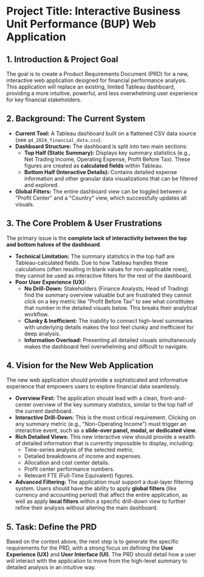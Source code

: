# Project Title: Interactive Business Unit Performance (BUP) Web Application

## 1. Introduction & Project Goal

The goal is to create a Product Requirements Document (PRD) for a new, interactive web application designed for financial performance analysis. This application will replace an existing, limited Tableau dashboard, providing a more intuitive, powerful, and less overwhelming user experience for key financial stakeholders.

## 2. Background: The Current System

- **Current Tool:** A Tableau dashboard built on a flattened CSV data source (see `q4_2024_financial_data.csv`).
- **Dashboard Structure:** The dashboard is split into two main sections:
  - **Top Half (Static Summary):** Displays key summary statistics (e.g., Net Trading Income, Operating Expense, Profit Before Tax). These figures are created as **calculated fields** within Tableau.
  - **Bottom Half (Interactive Details):** Contains detailed expense information and other granular data visualizations that can be filtered and explored.
- **Global Filters:** The entire dashboard view can be toggled between a "Profit Center" and a "Country" view, which successfully updates all visuals.

## 3. The Core Problem & User Frustrations

The primary issue is the **complete lack of interactivity between the top and bottom halves of the dashboard**.

- **Technical Limitation:** The summary statistics in the top half are Tableau-calculated fields. Due to how Tableau handles these calculations (often resulting in blank values for non-applicable rows), they cannot be used as interactive filters for the rest of the dashboard.
- **Poor User Experience (UX):**
  - **No Drill-Down:** Stakeholders (Finance Analysts, Head of Trading) find the summary overview valuable but are frustrated they cannot click on a key metric like "Profit Before Tax" to see what constitutes that number in the detailed visuals below. This breaks their analytical workflow.
  - **Clunky & Inefficient:** The inability to connect high-level summaries with underlying details makes the tool feel clunky and inefficient for deep analysis.
  - **Information Overload:** Presenting all detailed visuals simultaneously makes the dashboard feel overwhelming and difficult to navigate.

## 4. Vision for the New Web Application

The new web application should provide a sophisticated and informative experience that empowers users to explore financial data seamlessly.

- **Overview First:** The application should lead with a clean, front-and-center overview of the key summary statistics, similar to the top half of the current dashboard.
- **Interactive Drill-Down:** This is the most critical requirement. Clicking on any summary metric (e.g., "Non-Operating Income") must trigger an interactive event, such as a **slide-over panel, modal, or dedicated view**.
- **Rich Detailed Views:** This new interactive view should provide a wealth of detailed information that is currently impossible to display, including:
  - Time-series analysis of the selected metric.
  - Detailed breakdowns of income and expenses.
  - Allocation and cost center details.
  - Profit center performance numbers.
  - Relevant FTE (Full-Time Equivalent) figures.
- **Advanced Filtering:** The application must support a dual-layer filtering system. Users should have the ability to apply **global filters** (like currency and accounting period) that affect the entire application, as well as apply **local filters** within a specific drill-down view to further refine their analysis without altering the main dashboard.

## 5. Task: Define the PRD

Based on the context above, the next step is to generate the specific requirements for the PRD, with a strong focus on defining the **User Experience (UX)** and **User Interface (UI)**. The PRD should detail how a user will interact with the application to move from the high-level summary to detailed analysis in an intuitive way.
